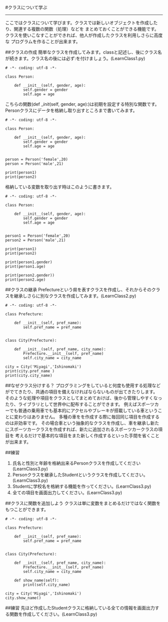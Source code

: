 #クラスについて学ぶ
* * * * *
ここではクラスについて学びます。クラスでは新しいオブジェクトを作成したり、関連する複数の関数（処理）などを
まとめておくことができる機能です。クラスを使いこなすことができれば、他人が作成したクラスを利用しさらに高度な
プログラムを作ることが出来ます。

##クラスの作成
簡単なクラスを作成してみます。classと記述し、後にクラス名が続きます。クラス名の後には必ず:を付けましょう。(LearnClass1.py)

```
# -*- coding: utf-8 -*- 

class Person:

    def __init__(self, gender, age):
        self.gender = gender
        self.age = age
```

こちらの関数(def __init_(self, gender, age):)は初期を設定する特別な関数です。
Personクラスにデータを格納し取り出すところまで書いてみます。

```
# -*- coding: utf-8 -*- 

class Person:

    def __init__(self, gender, age):
        self.gender = gender
        self.age = age


person = Person('female',20)
person = Person('male',21)

print(person1)
print(person2)
```

格納している変数を取り出す時はこのように書きます。

```
# -*- coding: utf-8 -*- 

class Person:

    def __init__(self, gender, age):
        self.gender = gender
        self.age = age


person1 = Person('female',20)
person2 = Person('male',21)

print(person1)
print(person2)

print(person1.gender)
print(person1.age)

print(person2.gender))
print(person2.age)
```

##クラスの継承
Prefectureという県を表すクラスを作成し、それからそのクラスを継承しさらに別なクラスを作成してみます。(LearnClass2.py)

```
# -*- coding: utf-8 -*- 

class Prefecture:

    def __init__(self, pref_name):
        self.pref_name = pref_name


class City(Prefecture):

    def __init__(self, pref_name, city_name):
        Prefecture.__init__(self, pref_name)
        self.city_name = city_name

city = City('Miyagi','Ishinomaki')
print(city.pref_name )
print(city.city_name)
```

##なぜクラス分けする？
プログラミングをしていると何度も使用する処理などがでてきたり、共通の項目を備えなければならないものが出てきたりします。
そのような処理や項目をクラスとしてまとめておけば、後から管理しやすくなったり、ライブラリとして世界中に配布することができます。
例えばスポーツカーでも普通の乗用車でも基本的にアクセルやブレーキが搭載している車ということに変わりはありません。
多種の車をを作成する際に毎回同じ項目を作成するのは非効率です。
その場合車という抽象的なクラスを作成し、車を継承し新たにスポーツカークラスを作成すれば、新たに追加されるスポーツカークラスの項目を
考えるだけで基本的な項目をまた新しく作成するといった手間を省くことが出来ます。

##練習
1. 氏名と性別と年齢を格納出来るPersonクラスを作成してください(LearnClass3.py)
2. Personクラスを継承したStudentというクラスを作成してください。(LearnClass3.py)
3. Studentに学校名を格納する機能を作ってください。(LearnClass3.py)
4. 全ての項目を画面出力してください。(LearnClass3.py)

##クラスに関数を追加しよう
クラスは単に変数をまとめるだけではなく関数をもつことができます。

```
# -*- coding: utf-8 -*- 

class Prefecture:

    def __init__(self, pref_name):
        self.pref_name = pref_name


class City(Prefecture):

    def __init__(self, pref_name, city_name):
        Prefecture.__init__(self, pref_name)
        self.city_name = city_name

    def show_name(self):
        print(self.city_name)

city = City('Miyagi','Ishinomaki')
city.show_name()
```

##練習
先ほど作成したStudentクラスに格納している全ての情報を画面出力する関数を作成してください。(LearnClass3.py)